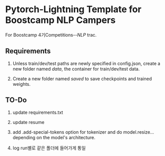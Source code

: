 # Pytorch-Lightning Template for Boostcamp NLP Campers

For Boostcamp 4기Competitions--*NLP* trac.

## Requirements

1. Unless train/dev/test paths are newly specified in config.json, create a new folder named *data*, the container for train/dev/test data.   

2. Create a new folder named *saved* to save checkpoints and trained weights. 

## TO-Do

1. update requirements.txt

2. update resume

3. add .add-special-tokens option for tokenizer and do model.resize... depending on the model's architecture.

4. log run별로 같은 폴더에 들어가게 통일
